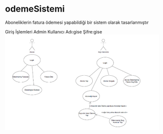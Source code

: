 # odemeSistemi
Aboneliklerin fatura ödemesi yapabildiği bir sistem olarak tasarlanmıştır

Giriş İşlemleri
Admin 
Kullanıcı Adı:gise
Şifre:gise
![alt text](Image/UseCase.png)
